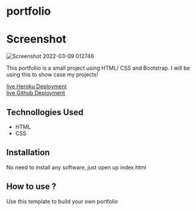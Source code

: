 # portfolio
# Screenshot
![Screenshot 2022-03-09 012746](https://user-images.githubusercontent.com/54382323/158947829-d09d2a81-d005-4cb9-9c4e-e8c4b33b80e5.png)



This portfoliio is a small project using HTML/ CSS and Bootstrap. I will be using this to show case my projects!

[live Heroku Deployment](https://portfoilo-sema.herokuapp.com/) <br>
[live Github Deployment](https://tsema000.github.io/portfolioT/)<br>

## Technollogies Used

* HTML
* CSS

## Installation
No need to install any software, just open up index.html

## How to use ?
Use this template to build your own portfolio

